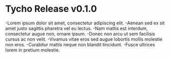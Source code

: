 # Tycho Release v0.1.0
-Lorem ipsum dolor sit amet, consectetur adipiscing elit.
-Aenean sed ex sit amet justo sagittis pharetra vel eu lectus.
-Nam mattis est interdum, consectetur augue non, ornare ipsum.
-Donec non arcu ut sem facilisis cursus ac non velit.
-Vivamus vitae eros sed augue lobortis mollis molestie non eros.
-Curabitur mattis neque non blandit tincidunt.
-Fusce ultrices lorem in pretium molestie.

